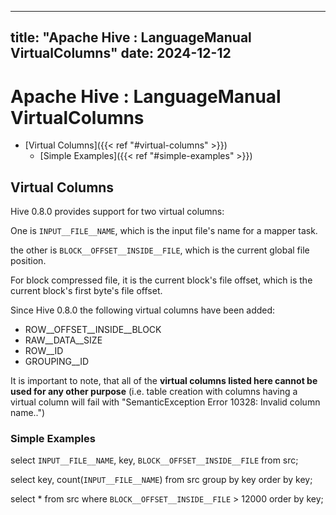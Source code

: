 ---

title: "Apache Hive : LanguageManual VirtualColumns"
date: 2024-12-12
----------------

# Apache Hive : LanguageManual VirtualColumns

* [Virtual Columns]({{< ref "#virtual-columns" >}})
  + [Simple Examples]({{< ref "#simple-examples" >}})

## Virtual Columns

Hive 0.8.0 provides support for two virtual columns:

One is `INPUT__FILE__NAME`, which is the input file's name for a mapper task.

the other is `BLOCK__OFFSET__INSIDE__FILE`, which is the current global file position.

For block compressed file, it is the current block's file offset, which is the current block's first byte's file offset.

Since Hive 0.8.0 the following virtual columns have been added:

* ROW\_\_OFFSET\_\_INSIDE\_\_BLOCK
* RAW\_\_DATA\_\_SIZE
* ROW\_\_ID
* GROUPING\_\_ID

It is important to note, that all of the **virtual columns listed here cannot be used for any other purpose** (i.e. table creation with columns having a virtual column will fail with "SemanticException Error 10328: Invalid column name..")

### Simple Examples

select `INPUT__FILE__NAME`, key, `BLOCK__OFFSET__INSIDE__FILE` from src;

select key, count(`INPUT__FILE__NAME`) from src group by key order by key;

select * from src where `BLOCK__OFFSET__INSIDE__FILE` > 12000 order by key;

